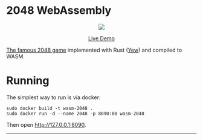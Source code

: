 # 2048 WebAssembly

<p align="center">
  <a target="_blank" href="https://2048.dev.family">
    <img src="https://github.com/dev-family/wasm-2048/blob/master/images/result.png">
  </a>
</p>

<p align="center">
  <a href="https://2048.dev.family">Live Demo</a>
</p>

[The famous 2048 game](https://github.com/gabrielecirulli/2048) implemented with Rust ([Yew](https://yew.rs/)) and compiled to WASM.

# Running

The simplest way to run is via docker:

```
sudo docker build -t wasm-2048 .
sudo docker run -d --name 2048 -p 8090:80 wasm-2048
```

Then open http://127.0.0.1:8090.

<hr />
